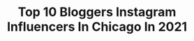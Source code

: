 ---
title: Top 10 Bloggers Instagram Influencers In Chicago In 2021
description: >-
  Find top bloggers Instagram influencers in Chicago in 2021. Most popular hashtags: #chicagoblogger #ad #chicagofood.
platform: Instagram
hits: 118
text_top: Identify the best Instagram influencers on inBeat.
text_bottom: Our search engine holds 118 Instagram influencers like this in Chicago, United States for you to connect with.
profiles:
  - username: "tammelo_"
    fullname: >-
      Tamires Mello
    bio: >-
      fashion & beauty blogger • chicago based I love to share my outfits, home decor & my favorites restaurants 💛🧡
    location: "United States"
    followers: 44817
    engagement: 234
    commentsToLikes: 0.033259
    id: ck55ol00l8ka00i11kkkb2ewh
    verified: false
    hashtags: "#modclothsquad, #modclothhalloween, #shein, #sheingals"
  - username: "lastingredient"
    fullname: >-
      Paige Adams
    bio: >-
      Food enthusiast. Interior designer. Blogger Chicago www.lastingredient.com ✉️ lastingredient@gmail.com
    location: "United States"
    followers: 141542
    engagement: 154
    commentsToLikes: 0.015247
    id: ck14j44vniji90i194apmrxdy
    verified: false
    hashtags: ""
  - username: "lysscaiteats"
    fullname: >-
      alyssa | chicago food
    bio: >-
      all things food + lifestyle ⋆ producer at @salvimedia ⋆ my episode of phone eats first ↓
    location: "United States"
    followers: 32141
    engagement: 170
    commentsToLikes: 0.030790
    id: ck6tkfo5z4lyd0j71ferz7ue6
    verified: false
    hashtags: "#chicagofoodmag, #covid, #chicagofoodscene, #givebacktothecommunity"
  - username: "style_mom_xo"
    fullname: >-
      Style Mom XO • Youtuber
    bio: >-
      Kimberly Everyday Life, Home Decor, Motherhood & Living In Arizona 💻 Business Inquires: stylemomxo@thesociablesociety.com 🎥 Youtube Channel:
    location: "United States"
    followers: 19276
    engagement: 286
    commentsToLikes: 0.215877
    id: ck6tvt3upo4km0j71qzkkosd7
    verified: false
    hashtags: "#happiness, #style, #decor, #motherhood"
  - username: "zooooobear"
    fullname: >-
      Z O Y A
    bio: >-
      Chicago blogger sharing fashion, lifestyle, & beauty inspo for empowered, goal oriented women!❤️ 💌: zalam.inquiries@gmail.com Where to shop my posts⤵️
    location: "United States"
    followers: 24637
    engagement: 538
    commentsToLikes: 0.192117
    id: ck5q2mmjfgrin0i11uffb9ssr
    verified: false
    hashtags: "#romwesummersale, #liketkit, #ad, #romwe"
  - username: "elegantlyellery"
    fullname: >-
      Ellery Rogers
    bio: >-
      Affordable fashion & lifestyle blogger 💕 #midsizeblogger | Hispanic 📍Chicago Blogger📍🌃 💌 ElegantlyEllery@gmail.com Shop my looks ⬇️
    location: "United States"
    followers: 13466
    engagement: 398
    commentsToLikes: 0.358080
    id: ck0twacaselzz0i19hhiyp02s
    verified: false
    hashtags: "#falloutfits, #boutiquefashion, #shopreddress, #halloween"
  - username: "asailorswifeblog"
    fullname: >-
      Kristal Leon| A Sailors Wife
    bio: >-
      + Military wife and Mom + Mom Blogger 📍Chicago + Lifestyle + Travel blogger + Children's book Reviewer
    location: "United States"
    followers: 28853
    engagement: 847
    commentsToLikes: 0.095411
    id: ck6tut8smia230j71n2o5heos
    verified: false
    hashtags: "#notsorry, #lagunamoonbeauty, #wooshbeauty, #wbpartner"
  - username: "emmaklenhart"
    fullname: >-
      EMMA LENHART
    bio: >-
      chicago blogger + business owner 🖥 founder @aviramedia ✉️ hello@emmalenhart.com
    location: "United States"
    followers: 19041
    engagement: 300
    commentsToLikes: 0.069535
    id: ck1399u77k8pt0i19g915cu5i
    verified: false
    hashtags: "#luxegal"
  - username: "lakeshorelady"
    fullname: >-
      Lauren Nolan
    bio: >-
      Chicago Blogger • Petite (5’2”) • Attainable wellness, style, & recipes for real women • Postponed bride to be 👰🏻 Search insta + LakeShoreLady.com 👇🏼
    location: "United States"
    followers: 52115
    engagement: 142
    commentsToLikes: 0.052221
    id: ck138q4h5hgii0i19ch0djlsb
    verified: false
    hashtags: "#lslrecipe, #ad, #liketkit, #ltkunder100"
  - username: "savvydermdiva"
    fullname: >-
      Renata | Savvy Derm Diva
    bio: >-
      💋PA-C in Dermatology 💋Skin Care Educator & Blogger 💋Chicago, IL. #collab info@savvydermdiva.com 💋SHOP: https://www.amazon.com/shop/savvyderm
    location: "United States"
    followers: 57392
    engagement: 116
    commentsToLikes: 0.098250
    id: ck9h9n1qe94vm0j78b5ixgub1
    verified: false
    hashtags: "#dermdiva, #beskinsavvy, #chicagoblogger, #savvydermdiva"
---